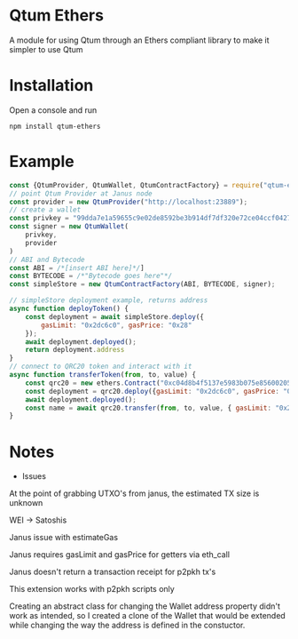 # Qtum Ethers
A module for using Qtum through an Ethers compliant library to make it simpler to use Qtum


# Installation

Open a console and run 

```npm install qtum-ethers```

# Example

```js
const {QtumProvider, QtumWallet, QtumContractFactory} = require("qtum-ethers")
// point Qtum Provider at Janus node
const provider = new QtumProvider("http://localhost:23889");
// create a wallet
const privkey = "99dda7e1a59655c9e02de8592be3b914df7df320e72ce04ccf0427f9a366ec6e"
const signer = new QtumWallet(
    privkey,
    provider
)
// ABI and Bytecode
const ABI = /*[insert ABI here]*/]
const BYTECODE = /*"Bytecode goes here"*/
const simpleStore = new QtumContractFactory(ABI, BYTECODE, signer);

// simpleStore deployment example, returns address
async function deployToken() {
	const deployment = await simpleStore.deploy({
    	gasLimit: "0x2dc6c0", gasPrice: "0x28"
	});
	await deployment.deployed();
	return deployment.address
}
// connect to QRC20 token and interact with it 
async function transferToken(from, to, value) {
	const qrc20 = new ethers.Contract("0xc04d8b4f5137e5983b075e8560020523784c1c4a", QRC_ABI, signer)
	const deployment = qrc20.deploy({gasLimit: "0x2dc6c0", gasPrice: "0x28"})
	await deployment.deployed();
    const name = await qrc20.transfer(from, to, value, { gasLimit: "0x2dc6c0", gasPrice: "0x28"});
}

```


# Notes

- Issues

At the point of grabbing UTXO's from janus, the estimated TX size is unknown

WEI -> Satoshis

Janus issue with estimateGas

Janus requires gasLimit and gasPrice for getters via eth_call

Janus doesn't return a transaction receipt for p2pkh tx's

This extension works with p2pkh scripts only

Creating an abstract class for changing the Wallet address property didn't work as intended, so I created a clone of the Wallet that would be extended while changing the way the address is defined in 
the constuctor.

